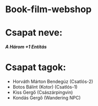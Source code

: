 # Book-film-webshop

# Csapat neve: 
***A Három +1 Entitás***
# Csapat tagok:
- Horváth Márton Bendegúz (Csatlós-2)
- Botos Bálint (Kotor) (Csatlós-1)
- Kiss Gergő (Császárpingvin)
- Kondás Gergő (Wandering NPC)
